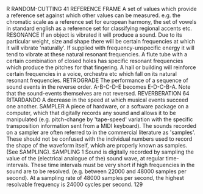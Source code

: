 
R
RANDOM-CUTTING
41
REFERENCE FRAME
A set of values which provide a reference set against which other values can be measured. e.g. the
chromatic scale as a reference set for european harmony, the set of vowels in standard english as a
reference set for classifying regional accents etc.
RESONANCE
If an object is vibrated it will produce a sound. Due to its particular weight, size and shape there will be
certain frequencies at which it will vibrate 'naturally'. If supplied with frequency-unspecific energy it
will tend to vibrate at these natural resonant frequencies. A flute tube with a certain combination of
closed holes has specific resonant frequencies which produce the pitches for that fingering. A hall or
building will reinforce certain frequencies in a voice, orchestra etc which fall on its natural resonant
frequencies.
RETROGRADE
The performance of a sequence of sound events in the reverse order. A-B-C-D-E becomes
E-D-C-B-A. Note that the sound-events themselves are not reversed.
REVERBERATION
64
RITARDANDO
A decrease in the speed at which musical events succeed one another.
SAMPLER
A piece of hardware, or a software package on a computer, which that digitally records any sound and
allows it to be manipulated (e.g. pitch-change by 'tape-speed' variation with the specific transposition
information sent from a MIDI keyboard). The sounds recorded on a sampler are often referred to in the
commercial literature as 'samples'. These should not be confused with the individual numbers used to
record the shape of the waveform itself, which are properly known as samples. (See SAMPLING).
SAMPLING
1
Sound is digitally recorded by sampling the value of the (electrical analogue of the) sound wave, at
regular time- intervals. These time intervals must be very short if high frequencies in the sound are to
be resolved. (e.g. between 22000 and 48000 samples per second). At a sampling rate of 48000 samples
per second, the highest resolvable frequency is 24000 cycles per second.
129